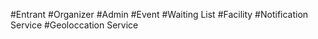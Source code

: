 #Entrant
#Organizer
#Admin
#Event
#Waiting List
#Facility
#Notification Service
#Geoloccation Service

